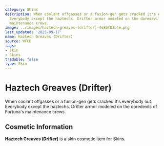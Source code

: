 ```yaml
---
category: Skins
description: When coolant offgasses or a fusion-gen gets cracked it's everybody out.
  Everybody except the haztechs. Drifter armor modeled on the daredevils of Fortuna's
  maintenance crews.
image: ../images/haztech-greaves-(drifter)-4e80f02b4e.png
last_updated: '2025-09-17'
name: Haztech Greaves (Drifter)
source: WFCD
tags:
- Skin
- Skins
tradable: false
type: Skin
---
```


# Haztech Greaves (Drifter)

When coolant offgasses or a fusion-gen gets cracked it's everybody out. Everybody except the haztechs. Drifter armor modeled on the daredevils of Fortuna's maintenance crews.

## Cosmetic Information

**Haztech Greaves (Drifter)** is a skin cosmetic item for Skins.

